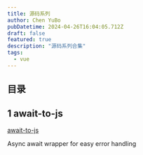 ```yaml
---
title: 源码系列
author: Chen YuBo
pubDatetime: 2024-04-26T16:04:05.712Z
draft: false
featured: true
description: "源码系列合集"
tags:
  - vue
---
```


## 目录

## 1 await-to-js

[await-to-js](/posts/await-to-js/)

Async await wrapper for easy error handling
